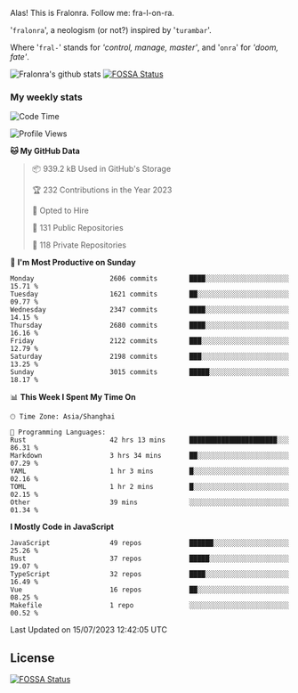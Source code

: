 Alas! This is Fralonra. Follow me: fra-l-on-ra.

'`fralonra`', a neologism (or not?) inspired by '`turambar`'.

Where '`fral-`' stands for *'control, manage, master'*, and '`onra`' for *'doom, fate'*.

![Fralonra's github stats](https://github-readme-stats.vercel.app/api?username=fralonra)
[![FOSSA Status](https://app.fossa.com/api/projects/git%2Bgithub.com%2Ffralonra%2Ffralonra.svg?type=shield)](https://app.fossa.com/projects/git%2Bgithub.com%2Ffralonra%2Ffralonra?ref=badge_shield)

### My weekly stats

<!--START_SECTION:waka-->
![Code Time](http://img.shields.io/badge/Code%20Time-3%2C730%20hrs%2036%20mins-blue)

![Profile Views](http://img.shields.io/badge/Profile%20Views-2-blue)

**🐱 My GitHub Data** 

> 📦 939.2 kB Used in GitHub's Storage 
 > 
> 🏆 232 Contributions in the Year 2023
 > 
> 💼 Opted to Hire
 > 
> 📜 131 Public Repositories 
 > 
> 🔑 118 Private Repositories 
 > 
📅 **I'm Most Productive on Sunday** 

```text
Monday                   2606 commits        ████░░░░░░░░░░░░░░░░░░░░░   15.71 % 
Tuesday                  1621 commits        ██░░░░░░░░░░░░░░░░░░░░░░░   09.77 % 
Wednesday                2347 commits        ████░░░░░░░░░░░░░░░░░░░░░   14.15 % 
Thursday                 2680 commits        ████░░░░░░░░░░░░░░░░░░░░░   16.16 % 
Friday                   2122 commits        ███░░░░░░░░░░░░░░░░░░░░░░   12.79 % 
Saturday                 2198 commits        ███░░░░░░░░░░░░░░░░░░░░░░   13.25 % 
Sunday                   3015 commits        █████░░░░░░░░░░░░░░░░░░░░   18.17 % 
```


📊 **This Week I Spent My Time On** 

```text
🕑︎ Time Zone: Asia/Shanghai

💬 Programming Languages: 
Rust                     42 hrs 13 mins      ██████████████████████░░░   86.31 % 
Markdown                 3 hrs 34 mins       ██░░░░░░░░░░░░░░░░░░░░░░░   07.29 % 
YAML                     1 hr 3 mins         █░░░░░░░░░░░░░░░░░░░░░░░░   02.16 % 
TOML                     1 hr 2 mins         █░░░░░░░░░░░░░░░░░░░░░░░░   02.15 % 
Other                    39 mins             ░░░░░░░░░░░░░░░░░░░░░░░░░   01.34 % 
```

**I Mostly Code in JavaScript** 

```text
JavaScript               49 repos            ██████░░░░░░░░░░░░░░░░░░░   25.26 % 
Rust                     37 repos            █████░░░░░░░░░░░░░░░░░░░░   19.07 % 
TypeScript               32 repos            ████░░░░░░░░░░░░░░░░░░░░░   16.49 % 
Vue                      16 repos            ██░░░░░░░░░░░░░░░░░░░░░░░   08.25 % 
Makefile                 1 repo              ░░░░░░░░░░░░░░░░░░░░░░░░░   00.52 % 
```




 Last Updated on 15/07/2023 12:42:05 UTC
<!--END_SECTION:waka-->

## License
[![FOSSA Status](https://app.fossa.com/api/projects/git%2Bgithub.com%2Ffralonra%2Ffralonra.svg?type=large)](https://app.fossa.com/projects/git%2Bgithub.com%2Ffralonra%2Ffralonra?ref=badge_large)